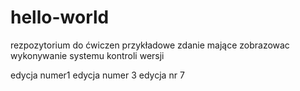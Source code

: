 # hello-world
rezpozytorium do ćwiczen
przykładowe zdanie mające zobrazowac wykonywanie systemu kontroli wersji

edycja numer1
edycja numer 3
edycja nr 7
